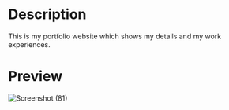 # Description
This is my portfolio website which shows my details and my work experiences.

# Preview
![Screenshot (81)](https://github.com/abhradip-saha/portfolio.github.io/assets/110524706/07091c83-ef44-4390-8e9b-baa2518705a9)
